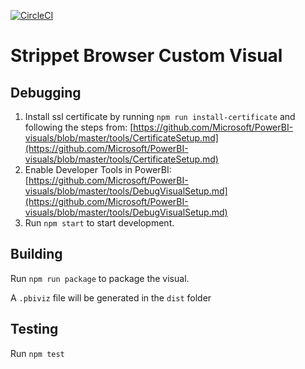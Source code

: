 [![CircleCI](https://circleci.com/gh/Microsoft/PowerBI-visuals-StrippetsBrowser/tree/master.svg?style=svg)](https://circleci.com/gh/Microsoft/PowerBI-visuals-StrippetsBrowser/tree/master)

# Strippet Browser Custom Visual

## Debugging

1. Install ssl certificate by running `npm run install-certificate` and following the steps from: [https://github.com/Microsoft/PowerBI-visuals/blob/master/tools/CertificateSetup.md](https://github.com/Microsoft/PowerBI-visuals/blob/master/tools/CertificateSetup.md)
2. Enable Developer Tools in PowerBI: [https://github.com/Microsoft/PowerBI-visuals/blob/master/tools/DebugVisualSetup.md](https://github.com/Microsoft/PowerBI-visuals/blob/master/tools/DebugVisualSetup.md)
3. Run `npm start` to start development.

## Building

Run `npm run package` to package the visual.

A `.pbiviz` file will be generated in the `dist` folder

## Testing

Run `npm test`
